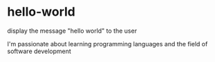 # hello-world
display the message "hello world" to the user


I'm passionate about learning programming languages and the field of software development
